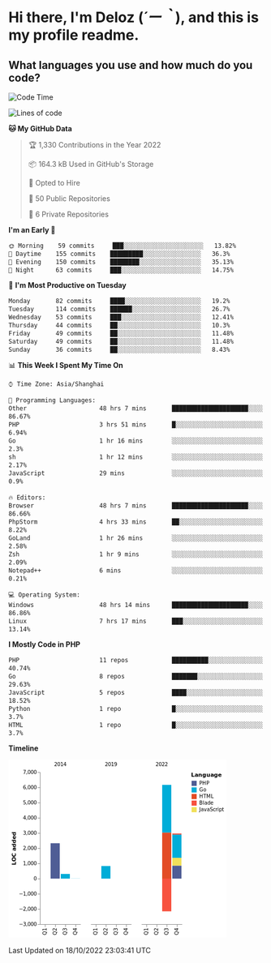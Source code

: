 # **Hi there, I'm Deloz (*´ー｀*), and this is my profile readme.**
<!--  [![Profile views](https://gpvc.arturio.dev/dank-del)](https://github.com/dank-del) -->
## **What languages you use and how much do you code?**

<!--START_SECTION:waka-->
![Code Time](http://img.shields.io/badge/Code%20Time-57%20hrs%2013%20mins-blue)

![Lines of code](https://img.shields.io/badge/From%20Hello%20World%20I%27ve%20Written-10%20Thousand%20lines%20of%20code-blue)

**🐱 My GitHub Data** 

> 🏆 1,330 Contributions in the Year 2022
 > 
> 📦 164.3 kB Used in GitHub's Storage 
 > 
> 💼 Opted to Hire
 > 
> 📜 50 Public Repositories 
 > 
> 🔑 6 Private Repositories  
 > 
**I'm an Early 🐤** 

```text
🌞 Morning    59 commits     ███░░░░░░░░░░░░░░░░░░░░░░   13.82% 
🌆 Daytime    155 commits    █████████░░░░░░░░░░░░░░░░   36.3% 
🌃 Evening    150 commits    ████████░░░░░░░░░░░░░░░░░   35.13% 
🌙 Night      63 commits     ███░░░░░░░░░░░░░░░░░░░░░░   14.75%

```
📅 **I'm Most Productive on Tuesday** 

```text
Monday       82 commits     ████░░░░░░░░░░░░░░░░░░░░░   19.2% 
Tuesday      114 commits    ██████░░░░░░░░░░░░░░░░░░░   26.7% 
Wednesday    53 commits     ███░░░░░░░░░░░░░░░░░░░░░░   12.41% 
Thursday     44 commits     ██░░░░░░░░░░░░░░░░░░░░░░░   10.3% 
Friday       49 commits     ██░░░░░░░░░░░░░░░░░░░░░░░   11.48% 
Saturday     49 commits     ██░░░░░░░░░░░░░░░░░░░░░░░   11.48% 
Sunday       36 commits     ██░░░░░░░░░░░░░░░░░░░░░░░   8.43%

```


📊 **This Week I Spent My Time On** 

```text
⌚︎ Time Zone: Asia/Shanghai

💬 Programming Languages: 
Other                    48 hrs 7 mins       █████████████████████░░░░   86.67% 
PHP                      3 hrs 51 mins       █░░░░░░░░░░░░░░░░░░░░░░░░   6.94% 
Go                       1 hr 16 mins        ░░░░░░░░░░░░░░░░░░░░░░░░░   2.3% 
sh                       1 hr 12 mins        ░░░░░░░░░░░░░░░░░░░░░░░░░   2.17% 
JavaScript               29 mins             ░░░░░░░░░░░░░░░░░░░░░░░░░   0.9%

🔥 Editors: 
Browser                  48 hrs 7 mins       █████████████████████░░░░   86.66% 
PhpStorm                 4 hrs 33 mins       ██░░░░░░░░░░░░░░░░░░░░░░░   8.22% 
GoLand                   1 hr 26 mins        ░░░░░░░░░░░░░░░░░░░░░░░░░   2.58% 
Zsh                      1 hr 9 mins         ░░░░░░░░░░░░░░░░░░░░░░░░░   2.09% 
Notepad++                6 mins              ░░░░░░░░░░░░░░░░░░░░░░░░░   0.21%

💻 Operating System: 
Windows                  48 hrs 14 mins      █████████████████████░░░░   86.86% 
Linux                    7 hrs 17 mins       ███░░░░░░░░░░░░░░░░░░░░░░   13.14%

```

**I Mostly Code in PHP** 

```text
PHP                      11 repos            ██████████░░░░░░░░░░░░░░░   40.74% 
Go                       8 repos             ███████░░░░░░░░░░░░░░░░░░   29.63% 
JavaScript               5 repos             ████░░░░░░░░░░░░░░░░░░░░░   18.52% 
Python                   1 repo              █░░░░░░░░░░░░░░░░░░░░░░░░   3.7% 
HTML                     1 repo              █░░░░░░░░░░░░░░░░░░░░░░░░   3.7%

```


**Timeline**

![Chart not found](https://raw.githubusercontent.com/deloz/deloz/main/charts/bar_graph.png) 


 Last Updated on 18/10/2022 23:03:41 UTC
<!--END_SECTION:waka-->
